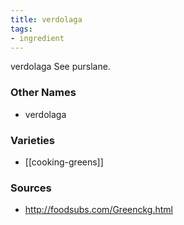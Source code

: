 ```yaml
---
title: verdolaga
tags:
- ingredient
---
```

verdolaga See purslane.

### Other Names

* verdolaga

### Varieties

* [[cooking-greens]]

### Sources
* http://foodsubs.com/Greenckg.html
